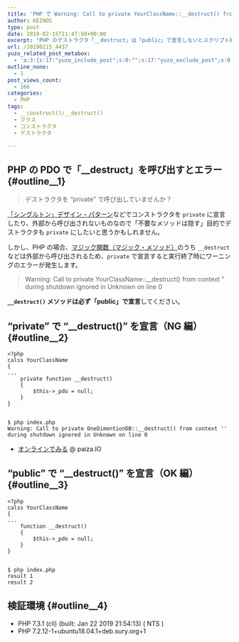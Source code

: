 ```yaml
---
title: 'PHP で Warning: Call to private YourClassName::__destruct() from context ” during shutdown ignored in Unknown on line 0'
author: KEINOS
type: post
date: 2019-02-15T11:47:50+00:00
excerpt: "PHP のデストラクタ「__destruct」は「public」で宣言しないとスクリプト終了時にワーニング・エラーが発生します。「PHP で Warning: Call to private YourClassName::__destruct() from context '' during shutdown ignored in Unknown on line 0」"
url: /20190215_4437
yuzo_related_post_metabox:
  - 'a:3:{s:17:"yuzo_include_post";s:0:"";s:17:"yuzo_exclude_post";s:0:"";s:21:"yuzo_disabled_related";N;}'
outline_none:
  - 1
post_views_count:
  - 166
categories:
  - PHP
tags:
  - __construct()/__destruct()
  - クラス
  - コンストラクタ
  - デストラクタ

---
```

## PHP の PDO で「__destruct」を呼び出すとエラー {#outline__1}

> デストラクタを &#8220;private&#8221; で呼び出していませんか？ 

[「シングルトン」デザイン・パターン][1]などでコンストラクタを `private` に宣言したり、外部から呼び出されないものなので「不要なメソッドは隠す」目的でデストラクタも `private` にしたいと思うかもしれません。

しかし、PHP の場合、[マジック関数（マジック・メソッド）][2]のうち `__destruct` などは外部から呼び出されるため、`private` で宣言すると実行終了時にワーニングのエラーが発生します。

> Warning: Call to private YourClassName::__destruct() from context &#8221; during shutdown ignored in Unknown on line 0 

**`__destruct()` メソッドは必ず「public」で宣言**してください。

## &#8220;private&#8221; で &#8220;__destruct()&#8221; を宣言（NG 編） {#outline__2}

    <?php
    calss YourClassName
    {
    ...
        private function __destruct()
        {
            $this->_pdo = null;
        }
    }
    

    $ php index.php
    Warning: Call to private OneDimentionDB::__destruct() from context '' during shutdown ignored in Unknown on line 0
    

  * [オンラインでみる][3] @ paiza.IO

## &#8220;public&#8221; で &#8220;__destruct()&#8221; を宣言（OK 編） {#outline__3}

    <?php
    calss YourClassName
    {
    ...
        function __destruct()
        {
            $this->_pdo = null;
        }
    }
    

    $ php index.php
    result 1
    result 2
    

## 検証環境 {#outline__4}

  * PHP 7.3.1 (cli) (built: Jan 22 2019 21:54:13) ( NTS )
  * PHP 7.2.12-1+ubuntu18.04.1+deb.sury.org+1

 [1]: https://ja.wikipedia.org/wiki/Singleton_%E3%83%91%E3%82%BF%E3%83%BC%E3%83%B3
 [2]: http://php.net/manual/ja/language.oop5.magic.php
 [3]: https://paiza.io/projects/o0i_c4o37JVXUMtYo6TW2A